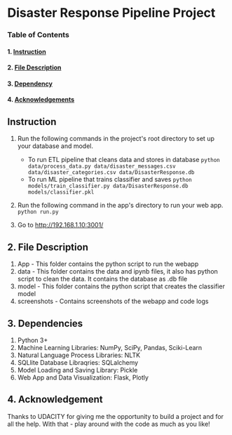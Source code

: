 # Disaster Response Pipeline Project

### Table of Contents

#### 1. [Instruction](#instruction)
#### 2. [File Description](#files)
#### 3. [Dependency](#dependency)
#### 4. [Acknowledgements](#ack)

## Instruction<a name="instruction"></a>
1. Run the following commands in the project's root directory to set up your database and model.

    - To run ETL pipeline that cleans data and stores in database
        `python data/process_data.py data/disaster_messages.csv data/disaster_categories.csv data/DisasterResponse.db`
    - To run ML pipeline that trains classifier and saves
        `python models/train_classifier.py data/DisasterResponse.db models/classifier.pkl`

2. Run the following command in the app's directory to run your web app.
    `python run.py`

3. Go to http://192.168.1.10:3001/


## 2. File Description<a name = "files"></a>
1. App - This folder contains the python script to run the webapp
2. data - This folder contains the data and ipynb files, it also has python script to clean the data. It contains the database as .db file
3. model - This folder contains the python script that creates the classifier model
4. screenshots - Contains screenshots of the webapp and code logs


## 3. Dependencies<a name = "dependency"></a>
1. Python 3+
2. Machine Learning Libraries: NumPy, SciPy, Pandas, Sciki-Learn
3. Natural Language Process Libraries: NLTK
4. SQLlite Database Libraqries: SQLalchemy
5. Model Loading and Saving Library: Pickle
6. Web App and Data Visualization: Flask, Plotly


## 4. Acknowledgement<a name = "ack"></a>
Thanks to UDACITY for giving me the opportunity to build a project and for all the help. With that - play around with the code as much as you like!
